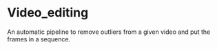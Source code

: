 # Video_editing
An automatic pipeline to remove outliers from a given video and put the frames in a sequence. 
